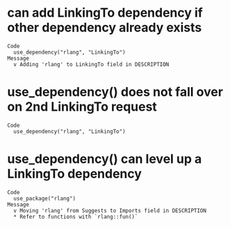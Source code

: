 # can add LinkingTo dependency if other dependency already exists

    Code
      use_dependency("rlang", "LinkingTo")
    Message
      v Adding 'rlang' to LinkingTo field in DESCRIPTION

# use_dependency() does not fall over on 2nd LinkingTo request

    Code
      use_dependency("rlang", "LinkingTo")

# use_dependency() can level up a LinkingTo dependency

    Code
      use_package("rlang")
    Message
      v Moving 'rlang' from Suggests to Imports field in DESCRIPTION
      * Refer to functions with `rlang::fun()`

